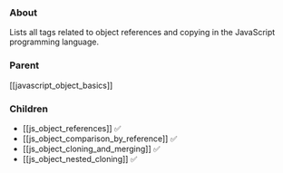 ### About
Lists all tags related to object references and copying in the JavaScript programming language.

### Parent
[[javascript_object_basics]]

### Children
- [[js_object_references]] ✅
- [[js_object_comparison_by_reference]] ✅
- [[js_object_cloning_and_merging]] ✅
- [[js_object_nested_cloning]] ✅